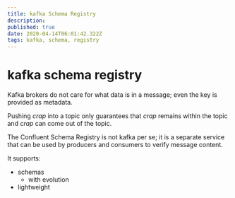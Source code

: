 ```yaml
---
title: kafka Schema Registry
description: 
published: true
date: 2020-04-14T06:01:42.322Z
tags: kafka, schema, registry
---
```


# kafka schema registry
Kafka brokers do not care for what data is in a message; even the key is provided as metadata.

Pushing _crap_ into a topic only guarantees that _crap_ remains within the topic and _crap_ can come out of the topic.

The Confluent Schema Registry is not kafka per se; it is a separate service that can be used by producers and consumers to verify message content.

It supports:
* schemas
  * with evolution
* lightweight